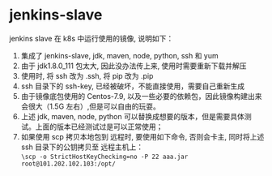 # jenkins-slave
jenkins slave 在 k8s 中运行使用的镜像, 说明如下：
1. 集成了 jenkins-slave, jdk, maven, node, python, ssh 和 yum
2. 由于 jdk1.8.0_111 包太大, 因此没办法传上来, 使用时需要重新下载并解压
3. 使用时, 将 ssh 改为 .ssh, 将 pip 改为 .pip
4. ssh 目录下的 ssh-key, 已经被破坏，不能直接使用，需要自己重新生成
5. 由于镜像底包使用的 Centos-7.9, 以及一些必要的依赖包，因此镜像构建出来会很大（1.5G 左右）,但是可以自由的玩耍。
6. 上述 jdk, maven, node, python 可以替换成想要的版本，但是需要具体测试。上面的版本已经测试过是可以正常使用；
7. 如果使用 scp 拷贝本地包到 远程时, 要使用如下命令, 否则会卡主, 同时将上述 ssh 目录下的公钥拷贝至 远程主机上：   
   `\scp -o StrictHostKeyChecking=no -P 22 aaa.jar root@101.202.102.103:/opt/`

